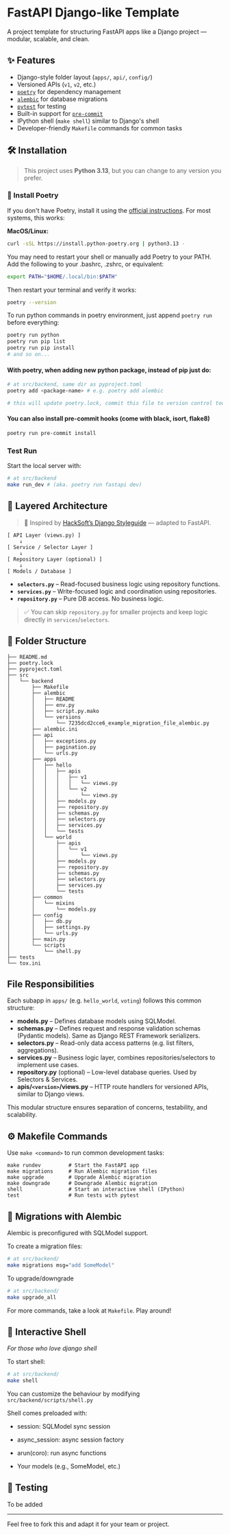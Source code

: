 # FastAPI Django-like Template

A project template for structuring FastAPI apps like a Django project — modular, scalable, and clean.


## ✨ Features

- Django-style folder layout (`apps/`, `api/`, `config/`)
- Versioned APIs (`v1`, `v2`, etc.)
- [`poetry`](https://python-poetry.org/) for dependency management
- [`alembic`](https://alembic.sqlalchemy.org/) for database migrations
- [`pytest`](https://docs.pytest.org/) for testing
- Built-in support for [`pre-commit`](https://pre-commit.com/)
- IPython shell (`make shell`) similar to Django's shell
- Developer-friendly `Makefile` commands for common tasks

## 🛠️ Installation

> This project uses **Python 3.13**, but you can change to any version you prefer.

### 🔧 Install Poetry

If you don't have Poetry, install it using the [official instructions](https://python-poetry.org/docs/#installation). For most systems, this works:

**MacOS/Linux:**

```bash
curl -sSL https://install.python-poetry.org | python3.13 -
```
You may need to restart your shell or manually add Poetry to your PATH. Add the following to your .bashrc, .zshrc, or equivalent:

```bash
export PATH="$HOME/.local/bin:$PATH"
```
Then restart your terminal and verify it works:

```bash
poetry --version
```

To run python commands in poetry environment, just append `poetry run` before everything:
```bash
poetry run python
poetry run pip list
poetry run pip install
# and so on...
```

#### With poetry, when adding new python package, instead of pip just do:
```bash
# at src/backend, same dir as pyproject.toml
poetry add <package-name> # e.g. poetry add alembic

# this will update poetry.lock, commit this file to version control too
```

#### You can also install pre-commit hooks (come with black, isort, flake8)
```bash
poetry run pre-commit install
```

### Test Run
Start the local server with:
```bash
# at src/backend
make run_dev # (aka. poetry run fastapi dev)
```

## 🧠 Layered Architecture

> 🔗 Inspired by [HackSoft’s Django Styleguide](https://github.com/HackSoftware/Django-Styleguide-Example) — adapted to FastAPI.

```
[ API Layer (views.py) ]
    ↓
[ Service / Selector Layer ]
    ↓
[ Repository Layer (optional) ]
    ↓
[ Models / Database ]
```

- **`selectors.py`** – Read-focused business logic using repository functions.
- **`services.py`** – Write-focused logic and coordination using repositories.
- **`repository.py`** – Pure DB access. No business logic.

> ✅ You can skip `repository.py` for smaller projects and keep logic directly in `services`/`selectors`.

## 📁 Folder Structure

```
├── README.md
├── poetry.lock
├── pyproject.toml
├── src
│   └── backend
│       ├── Makefile
│       ├── alembic
│       │   ├── README
│       │   ├── env.py
│       │   ├── script.py.mako
│       │   └── versions
│       │       └── 7235dcd2cce6_example_migration_file_alembic.py
│       ├── alembic.ini
│       ├── api
│       │   ├── exceptions.py
│       │   ├── pagination.py
│       │   └── urls.py
│       ├── apps
│       │   ├── hello
│       │   │   ├── apis
│       │   │   │   ├── v1
│       │   │   │   │   └── views.py
│       │   │   │   └── v2
│       │   │   │       └── views.py
│       │   │   ├── models.py
│       │   │   ├── repository.py
│       │   │   ├── schemas.py
│       │   │   ├── selectors.py
│       │   │   ├── services.py
│       │   │   └── tests
│       │   └── world
│       │       ├── apis
│       │       │   └── v1
│       │       │       └── views.py
│       │       ├── models.py
│       │       ├── repository.py
│       │       ├── schemas.py
│       │       ├── selectors.py
│       │       ├── services.py
│       │       └── tests
│       ├── common
│       │   └── mixins
│       │       └── models.py
│       ├── config
│       │   ├── db.py
│       │   ├── settings.py
│       │   └── urls.py
│       ├── main.py
│       └── scripts
│           └── shell.py
├── tests
└── tox.ini

```
## File Responsibilities

Each subapp in `apps/` (e.g. `hello_world`, `voting`) follows this common structure:

- **models.py** – Defines database models using SQLModel.
- **schemas.py** – Defines request and response validation schemas (Pydantic models). Same as Django REST Framework serializers.
- **selectors.py** – Read-only data access patterns (e.g. list filters, aggregations).
- **services.py** – Business logic layer, combines repositories/selectors to implement use cases.
- **repository.py** (optional) – Low-level database queries. Used by Selectors & Services.
- **apis/`<version>`/views.py** – HTTP route handlers for versioned APIs, similar to Django views.

This modular structure ensures separation of concerns, testability, and scalability.


## ⚙️ Makefile Commands

Use `make <command>` to run common development tasks:

```make
make rundev         # Start the FastAPI app
make migrations     # Run Alembic migration files
make upgrade        # Upgrade Alembic migration
make downgrade      # Downgrade Alembic migration
shell               # Start an interactive shell (IPython)
test                # Run tests with pytest
```

## 🔧 Migrations with Alembic
Alembic is preconfigured with SQLModel support.

To create a migration files:
```bash
# at src/backend/
make migrations msg="add SomeModel"
```

To upgrade/downgrade
```bash
# at src/backend/
make upgrade_all
```
For more commands, take a look at `Makefile`. Play around!

## 🐚 Interactive Shell
*For those who love django shell*

To start shell:
```bash
# at src/backend/
make shell
```

You can customize the behaviour by modifying `src/backend/scripts/shell.py`

Shell comes preloaded with:

- session: SQLModel sync session

- async_session: async session factory

- arun(coro): run async functions

- Your models (e.g., SomeModel, etc.)



## 🧪 Testing

To be added

---

Feel free to fork this and adapt it for your team or project.
